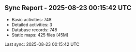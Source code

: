 ## Sync Report - 2025-08-23 00:15:42 UTC

- Basic activities: 748
- Detailed activities: 3
- Database records: 748
- Static maps: 425 files (45M)

Last sync: 2025-08-23 00:15:42 UTC
